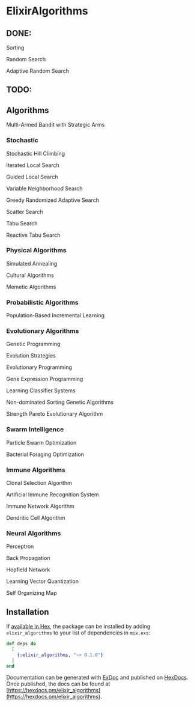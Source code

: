 # ElixirAlgorithms

## DONE:

Sorting

Random Search

Adaptive Random Search

## TODO:

## Algorithms

Multi-Armed Bandit with Strategic Arms

### Stochastic

Stochastic Hill Climbing

Iterated Local Search

Guided Local Search

Variable Neighborhood Search

Greedy Randomized Adaptive Search

Scatter Search

Tabu Search

Reactive Tabu Search

### Physical Algorithms

Simulated Annealing

Cultural Algorithms

Memetic Algorithms

### Probabilistic Algorithms

Population-Based Incremental Learning

### Evolutionary Algorithms

Genetic Programming

Evolution Strategies

Evolutionary Programming

Gene Expression Programming

Learning Classifier Systems

Non-dominated Sorting Genetic Algorithms

Strength Pareto Evolutionary Algorithm

### Swarm Intelligence

Particle Swarm Optimization

Bacterial Foraging Optimization

### Immune Algorithms

Clonal Selection Algorithm

Artificial Immune Recognition System

Immune Network Algorithm

Dendritic Cell Algorithm

### Neural Algorithms

Perceptron

Back Propagation

Hopfield Network

Learning Vector Quantization

Self Organizing Map









## Installation

If [available in Hex](https://hex.pm/docs/publish), the package can be installed
by adding `elixir_algorithms` to your list of dependencies in `mix.exs`:

```elixir
def deps do
  [
    {:elixir_algorithms, "~> 0.1.0"}
  ]
end
```

Documentation can be generated with [ExDoc](https://github.com/elixir-lang/ex_doc)
and published on [HexDocs](https://hexdocs.pm). Once published, the docs can
be found at [https://hexdocs.pm/elixir_algorithms](https://hexdocs.pm/elixir_algorithms).
